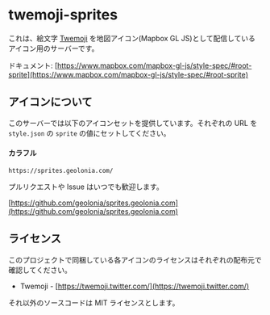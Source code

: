 # twemoji-sprites

これは、絵文字 [Twemoji](https://twemoji.twitter.com/) を地図アイコン(Mapbox GL JS)として配信しているアイコン用のサーバーです。

ドキュメント: [https://www.mapbox.com/mapbox-gl-js/style-spec/#root-sprite](https://www.mapbox.com/mapbox-gl-js/style-spec/#root-sprite)

## アイコンについて

このサーバーでは以下のアイコンセットを提供しています。それぞれの URL を `style.json` の `sprite` の値にセットしてください。

#### カラフル

```
https://sprites.geolonia.com/
```

プルリクエストや Issue はいつでも歓迎します。

[https://github.com/geolonia/sprites.geolonia.com](https://github.com/geolonia/sprites.geolonia.com)


## ライセンス

このプロジェクトで同梱している各アイコンのライセンスはそれぞれの配布元で確認してください。

- Twemoji - [https://twemoji.twitter.com/](https://twemoji.twitter.com/)

それ以外のソースコードは MIT ライセンスとします。
